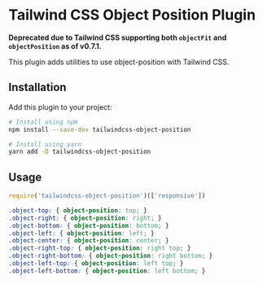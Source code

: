 # Tailwind CSS Object Position Plugin

**Deprecated due to Tailwind CSS supporting both `objectFit` and `objectPosition` as of v0.7.1.**

This plugin adds utilities to use object-position with Tailwind CSS.

## Installation

Add this plugin to your project:

```bash
# Install using npm
npm install --save-dev tailwindcss-object-position

# Install using yarn
yarn add -D tailwindcss-object-position
```

## Usage

```js
require('tailwindcss-object-position')(['responsive'])
```

```css
.object-top: { object-position: top; }
.object-right: { object-position: right; }
.object-bottom: { object-position: bottom; }
.object-left: { object-position: left; }
.object-center: { object-position: center; }
.object-right-top: { object-position: right top; }
.object-right-bottom: { object-position: right bottom; }
.object-left-top: { object-position: left top; }
.object-left-bottom: { object-position: left bottom; }
```
